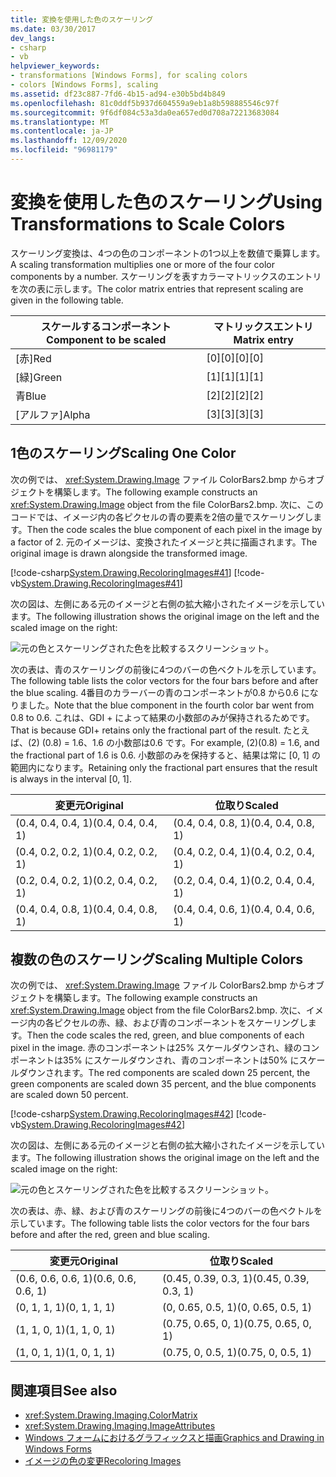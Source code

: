 ```yaml
---
title: 変換を使用した色のスケーリング
ms.date: 03/30/2017
dev_langs:
- csharp
- vb
helpviewer_keywords:
- transformations [Windows Forms], for scaling colors
- colors [Windows Forms], scaling
ms.assetid: df23c887-7fd6-4b15-ad94-e30b5bd4b849
ms.openlocfilehash: 81c0ddf5b937d604559a9eb1a8b598885546c97f
ms.sourcegitcommit: 9f6df084c53a3da0ea657ed0d708a72213683084
ms.translationtype: MT
ms.contentlocale: ja-JP
ms.lasthandoff: 12/09/2020
ms.locfileid: "96981179"
---
```

# <a name="using-transformations-to-scale-colors"></a><span data-ttu-id="9251a-102">変換を使用した色のスケーリング</span><span class="sxs-lookup"><span data-stu-id="9251a-102">Using Transformations to Scale Colors</span></span>
<span data-ttu-id="9251a-103">スケーリング変換は、4つの色のコンポーネントの1つ以上を数値で乗算します。</span><span class="sxs-lookup"><span data-stu-id="9251a-103">A scaling transformation multiplies one or more of the four color components by a number.</span></span> <span data-ttu-id="9251a-104">スケーリングを表すカラーマトリックスのエントリを次の表に示します。</span><span class="sxs-lookup"><span data-stu-id="9251a-104">The color matrix entries that represent scaling are given in the following table.</span></span>  
  
|<span data-ttu-id="9251a-105">スケールするコンポーネント</span><span class="sxs-lookup"><span data-stu-id="9251a-105">Component to be scaled</span></span>|<span data-ttu-id="9251a-106">マトリックスエントリ</span><span class="sxs-lookup"><span data-stu-id="9251a-106">Matrix entry</span></span>|  
|----------------------------|------------------|  
|<span data-ttu-id="9251a-107">[赤]</span><span class="sxs-lookup"><span data-stu-id="9251a-107">Red</span></span>|<span data-ttu-id="9251a-108">[0][0]</span><span class="sxs-lookup"><span data-stu-id="9251a-108">[0][0]</span></span>|  
|<span data-ttu-id="9251a-109">[緑]</span><span class="sxs-lookup"><span data-stu-id="9251a-109">Green</span></span>|<span data-ttu-id="9251a-110">[1][1]</span><span class="sxs-lookup"><span data-stu-id="9251a-110">[1][1]</span></span>|  
|<span data-ttu-id="9251a-111">青</span><span class="sxs-lookup"><span data-stu-id="9251a-111">Blue</span></span>|<span data-ttu-id="9251a-112">[2][2]</span><span class="sxs-lookup"><span data-stu-id="9251a-112">[2][2]</span></span>|  
|<span data-ttu-id="9251a-113">[アルファ]</span><span class="sxs-lookup"><span data-stu-id="9251a-113">Alpha</span></span>|<span data-ttu-id="9251a-114">[3][3]</span><span class="sxs-lookup"><span data-stu-id="9251a-114">[3][3]</span></span>|  
  
## <a name="scaling-one-color"></a><span data-ttu-id="9251a-115">1色のスケーリング</span><span class="sxs-lookup"><span data-stu-id="9251a-115">Scaling One Color</span></span>  
 <span data-ttu-id="9251a-116">次の例では、 <xref:System.Drawing.Image> ファイル ColorBars2.bmp からオブジェクトを構築します。</span><span class="sxs-lookup"><span data-stu-id="9251a-116">The following example constructs an <xref:System.Drawing.Image> object from the file ColorBars2.bmp.</span></span> <span data-ttu-id="9251a-117">次に、このコードでは、イメージ内の各ピクセルの青の要素を2倍の量でスケーリングします。</span><span class="sxs-lookup"><span data-stu-id="9251a-117">Then the code scales the blue component of each pixel in the image by a factor of 2.</span></span> <span data-ttu-id="9251a-118">元のイメージは、変換されたイメージと共に描画されます。</span><span class="sxs-lookup"><span data-stu-id="9251a-118">The original image is drawn alongside the transformed image.</span></span>  
  
 [!code-csharp[System.Drawing.RecoloringImages#41](~/samples/snippets/csharp/VS_Snippets_Winforms/System.Drawing.RecoloringImages/CS/Class1.cs#41)]
 [!code-vb[System.Drawing.RecoloringImages#41](~/samples/snippets/visualbasic/VS_Snippets_Winforms/System.Drawing.RecoloringImages/VB/Class1.vb#41)]  
  
 <span data-ttu-id="9251a-119">次の図は、左側にある元のイメージと右側の拡大縮小されたイメージを示しています。</span><span class="sxs-lookup"><span data-stu-id="9251a-119">The following illustration shows the original image on the left and the scaled image on the right:</span></span>  
  
 ![元の色とスケーリングされた色を比較するスクリーンショット。](./media/using-transformations-to-scale-colors/four-bar-scale-one-color.png)  
  
 <span data-ttu-id="9251a-121">次の表は、青のスケーリングの前後に4つのバーの色ベクトルを示しています。</span><span class="sxs-lookup"><span data-stu-id="9251a-121">The following table lists the color vectors for the four bars before and after the blue scaling.</span></span> <span data-ttu-id="9251a-122">4番目のカラーバーの青のコンポーネントが0.8 から0.6 になりました。</span><span class="sxs-lookup"><span data-stu-id="9251a-122">Note that the blue component in the fourth color bar went from 0.8 to 0.6.</span></span> <span data-ttu-id="9251a-123">これは、GDI + によって結果の小数部のみが保持されるためです。</span><span class="sxs-lookup"><span data-stu-id="9251a-123">That is because GDI+ retains only the fractional part of the result.</span></span> <span data-ttu-id="9251a-124">たとえば、(2) (0.8) = 1.6、1.6 の小数部は0.6 です。</span><span class="sxs-lookup"><span data-stu-id="9251a-124">For example, (2)(0.8) = 1.6, and the fractional part of 1.6 is 0.6.</span></span> <span data-ttu-id="9251a-125">小数部のみを保持すると、結果は常に [0, 1] の範囲内になります。</span><span class="sxs-lookup"><span data-stu-id="9251a-125">Retaining only the fractional part ensures that the result is always in the interval [0, 1].</span></span>  
  
|<span data-ttu-id="9251a-126">変更元</span><span class="sxs-lookup"><span data-stu-id="9251a-126">Original</span></span>|<span data-ttu-id="9251a-127">位取り</span><span class="sxs-lookup"><span data-stu-id="9251a-127">Scaled</span></span>|  
|--------------|------------|  
|<span data-ttu-id="9251a-128">(0.4, 0.4, 0.4, 1)</span><span class="sxs-lookup"><span data-stu-id="9251a-128">(0.4, 0.4, 0.4, 1)</span></span>|<span data-ttu-id="9251a-129">(0.4, 0.4, 0.8, 1)</span><span class="sxs-lookup"><span data-stu-id="9251a-129">(0.4, 0.4, 0.8, 1)</span></span>|  
|<span data-ttu-id="9251a-130">(0.4, 0.2, 0.2, 1)</span><span class="sxs-lookup"><span data-stu-id="9251a-130">(0.4, 0.2, 0.2, 1)</span></span>|<span data-ttu-id="9251a-131">(0.4, 0.2, 0.4, 1)</span><span class="sxs-lookup"><span data-stu-id="9251a-131">(0.4, 0.2, 0.4, 1)</span></span>|  
|<span data-ttu-id="9251a-132">(0.2, 0.4, 0.2, 1)</span><span class="sxs-lookup"><span data-stu-id="9251a-132">(0.2, 0.4, 0.2, 1)</span></span>|<span data-ttu-id="9251a-133">(0.2, 0.4, 0.4, 1)</span><span class="sxs-lookup"><span data-stu-id="9251a-133">(0.2, 0.4, 0.4, 1)</span></span>|  
|<span data-ttu-id="9251a-134">(0.4, 0.4, 0.8, 1)</span><span class="sxs-lookup"><span data-stu-id="9251a-134">(0.4, 0.4, 0.8, 1)</span></span>|<span data-ttu-id="9251a-135">(0.4, 0.4, 0.6, 1)</span><span class="sxs-lookup"><span data-stu-id="9251a-135">(0.4, 0.4, 0.6, 1)</span></span>|  
  
## <a name="scaling-multiple-colors"></a><span data-ttu-id="9251a-136">複数の色のスケーリング</span><span class="sxs-lookup"><span data-stu-id="9251a-136">Scaling Multiple Colors</span></span>  
 <span data-ttu-id="9251a-137">次の例では、 <xref:System.Drawing.Image> ファイル ColorBars2.bmp からオブジェクトを構築します。</span><span class="sxs-lookup"><span data-stu-id="9251a-137">The following example constructs an <xref:System.Drawing.Image> object from the file ColorBars2.bmp.</span></span> <span data-ttu-id="9251a-138">次に、イメージ内の各ピクセルの赤、緑、および青のコンポーネントをスケーリングします。</span><span class="sxs-lookup"><span data-stu-id="9251a-138">Then the code scales the red, green, and blue components of each pixel in the image.</span></span> <span data-ttu-id="9251a-139">赤のコンポーネントは25% スケールダウンされ、緑のコンポーネントは35% にスケールダウンされ、青のコンポーネントは50% にスケールダウンされます。</span><span class="sxs-lookup"><span data-stu-id="9251a-139">The red components are scaled down 25 percent, the green components are scaled down 35 percent, and the blue components are scaled down 50 percent.</span></span>  
  
 [!code-csharp[System.Drawing.RecoloringImages#42](~/samples/snippets/csharp/VS_Snippets_Winforms/System.Drawing.RecoloringImages/CS/Class1.cs#42)]
 [!code-vb[System.Drawing.RecoloringImages#42](~/samples/snippets/visualbasic/VS_Snippets_Winforms/System.Drawing.RecoloringImages/VB/Class1.vb#42)]  
  
 <span data-ttu-id="9251a-140">次の図は、左側にある元のイメージと右側の拡大縮小されたイメージを示しています。</span><span class="sxs-lookup"><span data-stu-id="9251a-140">The following illustration shows the original image on the left and the scaled image on the right:</span></span>  
  
 ![元の色とスケーリングされた色を比較するスクリーンショット。](./media/using-transformations-to-scale-colors/four-bar-scale-multiple-colors.png)  
  
 <span data-ttu-id="9251a-142">次の表は、赤、緑、および青のスケーリングの前後に4つのバーの色ベクトルを示しています。</span><span class="sxs-lookup"><span data-stu-id="9251a-142">The following table lists the color vectors for the four bars before and after the red, green and blue scaling.</span></span>  
  
|<span data-ttu-id="9251a-143">変更元</span><span class="sxs-lookup"><span data-stu-id="9251a-143">Original</span></span>|<span data-ttu-id="9251a-144">位取り</span><span class="sxs-lookup"><span data-stu-id="9251a-144">Scaled</span></span>|  
|--------------|------------|  
|<span data-ttu-id="9251a-145">(0.6, 0.6, 0.6, 1)</span><span class="sxs-lookup"><span data-stu-id="9251a-145">(0.6, 0.6, 0.6, 1)</span></span>|<span data-ttu-id="9251a-146">(0.45, 0.39, 0.3, 1)</span><span class="sxs-lookup"><span data-stu-id="9251a-146">(0.45, 0.39, 0.3, 1)</span></span>|  
|<span data-ttu-id="9251a-147">(0, 1, 1, 1)</span><span class="sxs-lookup"><span data-stu-id="9251a-147">(0, 1, 1, 1)</span></span>|<span data-ttu-id="9251a-148">(0, 0.65, 0.5, 1)</span><span class="sxs-lookup"><span data-stu-id="9251a-148">(0, 0.65, 0.5, 1)</span></span>|  
|<span data-ttu-id="9251a-149">(1, 1, 0, 1)</span><span class="sxs-lookup"><span data-stu-id="9251a-149">(1, 1, 0, 1)</span></span>|<span data-ttu-id="9251a-150">(0.75, 0.65, 0, 1)</span><span class="sxs-lookup"><span data-stu-id="9251a-150">(0.75, 0.65, 0, 1)</span></span>|  
|<span data-ttu-id="9251a-151">(1, 0, 1, 1)</span><span class="sxs-lookup"><span data-stu-id="9251a-151">(1, 0, 1, 1)</span></span>|<span data-ttu-id="9251a-152">(0.75, 0, 0.5, 1)</span><span class="sxs-lookup"><span data-stu-id="9251a-152">(0.75, 0, 0.5, 1)</span></span>|  
  
## <a name="see-also"></a><span data-ttu-id="9251a-153">関連項目</span><span class="sxs-lookup"><span data-stu-id="9251a-153">See also</span></span>

- <xref:System.Drawing.Imaging.ColorMatrix>
- <xref:System.Drawing.Imaging.ImageAttributes>
- [<span data-ttu-id="9251a-154">Windows フォームにおけるグラフィックスと描画</span><span class="sxs-lookup"><span data-stu-id="9251a-154">Graphics and Drawing in Windows Forms</span></span>](graphics-and-drawing-in-windows-forms.md)
- [<span data-ttu-id="9251a-155">イメージの色の変更</span><span class="sxs-lookup"><span data-stu-id="9251a-155">Recoloring Images</span></span>](recoloring-images.md)
